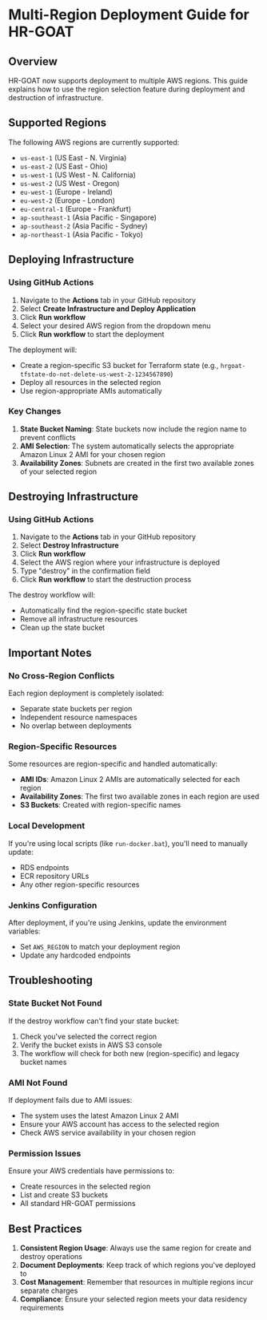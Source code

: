# Multi-Region Deployment Guide for HR-GOAT

## Overview

HR-GOAT now supports deployment to multiple AWS regions. This guide explains how to use the region selection feature during deployment and destruction of infrastructure.

## Supported Regions

The following AWS regions are currently supported:
- `us-east-1` (US East - N. Virginia)
- `us-east-2` (US East - Ohio)
- `us-west-1` (US West - N. California)
- `us-west-2` (US West - Oregon)
- `eu-west-1` (Europe - Ireland)
- `eu-west-2` (Europe - London)
- `eu-central-1` (Europe - Frankfurt)
- `ap-southeast-1` (Asia Pacific - Singapore)
- `ap-southeast-2` (Asia Pacific - Sydney)
- `ap-northeast-1` (Asia Pacific - Tokyo)

## Deploying Infrastructure

### Using GitHub Actions

1. Navigate to the **Actions** tab in your GitHub repository
2. Select **Create Infrastructure and Deploy Application**
3. Click **Run workflow**
4. Select your desired AWS region from the dropdown menu
5. Click **Run workflow** to start the deployment

The deployment will:
- Create a region-specific S3 bucket for Terraform state (e.g., `hrgoat-tfstate-do-not-delete-us-west-2-1234567890`)
- Deploy all resources in the selected region
- Use region-appropriate AMIs automatically

### Key Changes

1. **State Bucket Naming**: State buckets now include the region name to prevent conflicts
2. **AMI Selection**: The system automatically selects the appropriate Amazon Linux 2 AMI for your chosen region
3. **Availability Zones**: Subnets are created in the first two available zones of your selected region

## Destroying Infrastructure

### Using GitHub Actions

1. Navigate to the **Actions** tab in your GitHub repository
2. Select **Destroy Infrastructure**
3. Click **Run workflow**
4. Select the AWS region where your infrastructure is deployed
5. Type "destroy" in the confirmation field
6. Click **Run workflow** to start the destruction process

The destroy workflow will:
- Automatically find the region-specific state bucket
- Remove all infrastructure resources
- Clean up the state bucket

## Important Notes

### No Cross-Region Conflicts

Each region deployment is completely isolated:
- Separate state buckets per region
- Independent resource namespaces
- No overlap between deployments

### Region-Specific Resources

Some resources are region-specific and handled automatically:
- **AMI IDs**: Amazon Linux 2 AMIs are automatically selected for each region
- **Availability Zones**: The first two available zones in each region are used
- **S3 Buckets**: Created with region-specific names

### Local Development

If you're using local scripts (like `run-docker.bat`), you'll need to manually update:
- RDS endpoints
- ECR repository URLs
- Any other region-specific resources

### Jenkins Configuration

After deployment, if you're using Jenkins, update the environment variables:
- Set `AWS_REGION` to match your deployment region
- Update any hardcoded endpoints

## Troubleshooting

### State Bucket Not Found

If the destroy workflow can't find your state bucket:
1. Check you've selected the correct region
2. Verify the bucket exists in AWS S3 console
3. The workflow will check for both new (region-specific) and legacy bucket names

### AMI Not Found

If deployment fails due to AMI issues:
- The system uses the latest Amazon Linux 2 AMI
- Ensure your AWS account has access to the selected region
- Check AWS service availability in your chosen region

### Permission Issues

Ensure your AWS credentials have permissions to:
- Create resources in the selected region
- List and create S3 buckets
- All standard HR-GOAT permissions

## Best Practices

1. **Consistent Region Usage**: Always use the same region for create and destroy operations
2. **Document Deployments**: Keep track of which regions you've deployed to
3. **Cost Management**: Remember that resources in multiple regions incur separate charges
4. **Compliance**: Ensure your selected region meets your data residency requirements 